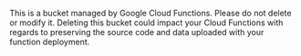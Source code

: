 This is a bucket managed by Google Cloud Functions. Please do not delete or modify it. Deleting this bucket could impact your Cloud Functions with regards to preserving the source code and data uploaded with your function deployment.
